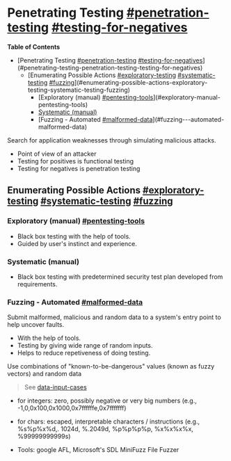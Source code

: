 # Penetrating Testing [#penetration-testing]() [#testing-for-negatives]()

<!-- markdown-toc start - Don't edit this section. Run M-x markdown-toc-refresh-toc -->
**Table of Contents**

- [Penetrating Testing [#penetration-testing]() [#testing-for-negatives]()](#penetrating-testing-penetration-testing-testing-for-negatives)
    - [Enumerating Possible Actions [#exploratory-testing]() [#systematic-testing]() [#fuzzing]()](#enumerating-possible-actions-exploratory-testing-systematic-testing-fuzzing)
        - [Exploratory (manual) [#pentesting-tools]()](#exploratory-manual-pentesting-tools)
        - [Systematic (manual)](#systematic-manual)
        - [Fuzzing - Automated [#malformed-data]()](#fuzzing---automated-malformed-data)

<!-- markdown-toc end -->


Search for application weaknesses through simulating malicious attacks.

* Point of view of an attacker
* Testing for positives is functional testing
* Testing for negatives is penetration testing


## Enumerating Possible Actions [#exploratory-testing]() [#systematic-testing]() [#fuzzing]()

### Exploratory (manual) [#pentesting-tools]()
* Black box testing with the help of tools.
* Guided by user's instinct and experience.

### Systematic (manual)
* Black box testing with predetermined security test plan developed from requirements.


### Fuzzing - Automated [#malformed-data]()
Submit malformed, malicious and random data to a system's entry point to help uncover faults.

* With the help of tools.
* Testing by giving wide range of random inputs.
* Helps to reduce repetiveness of doing testing.

Use combinations of "known-to-be-dangerous" values (known as fuzzy vectors) and random data
> See [data-input-cases](../data-input-cases/readme.md)

* for integers: zero, possibly negative or very big numbers (e.g., -1,0,0x100,0x1000,0x7ffffffe,0x7fffffff)
* for chars: escaped, interpretable characters / instructions (e.g., %s%p%x%d,. 1024d, %.2049d, %p%p%p%p, %x%x%x%x, %99999999999s)

* Tools: google AFL, Microsoft's SDL MiniFuzz File Fuzzer
